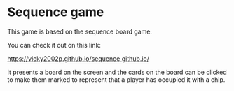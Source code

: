# Sequence game
This game is based on the sequence board game.

You can check it out on this link:

https://vicky2002p.github.io/sequence.github.io/

It presents a board on the screen and the cards on the board can be clicked to make them marked to represent that a player has occupied it with a chip.
